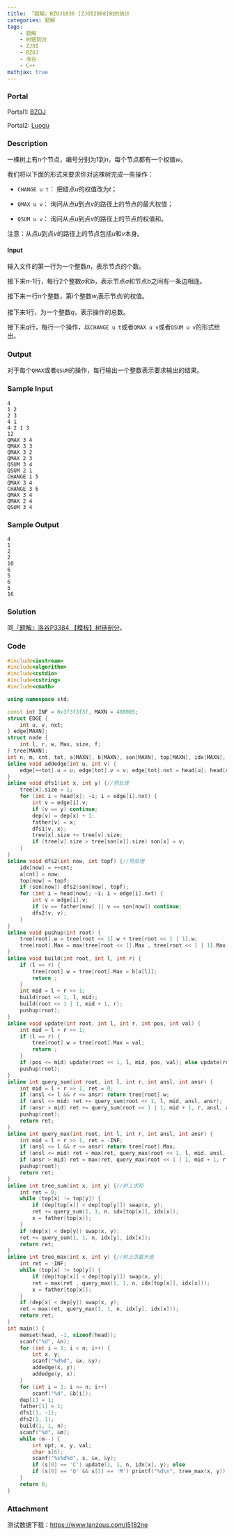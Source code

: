 ```yaml
---
title: 『题解』BZOJ1036 [ZJOI2008]树的统计
categories: 题解
tags:
    - 题解
    - 树链剖分
    - ZJOI
    - BZOJ
    - 洛谷
    - C++
mathjax: true
---
```


### Portal

Portal1: [BZOJ](https://www.lydsy.com/JudgeOnline/problem.php?id=1036)

Portal2: [Luogu](https://www.luogu.com.cn/problem/P2590)

<!-- more -->

### Description

一棵树上有$n$个节点，编号分别为$1$到$n$，每个节点都有一个权值$w$。

我们将以下面的形式来要求你对这棵树完成一些操作：

 + `CHANGE u t`： 把结点$u$的权值改为$t$；

 + `QMAX u v`： 询问从点$u$到点$v$的路径上的节点的最大权值；

 + `QSUM u v`： 询问从点$u$到点$v$的路径上的节点的权值和。

注意：从点$u$到点$v$的路径上的节点包括$u$和$v$本身。

#### Input

输入文件的第一行为一个整数$n$，表示节点的个数。

接下来$n – 1$行，每行$2$个整数$a$和$b$，表示节点$a$和节点$b$之间有一条边相连。

接下来一行$n$个整数，第i个整数$w_i$表示节点$i$的权值。

接下来$1$行，为一个整数$q$，表示操作的总数。

接下来$q$行，每行一个操作，以`CHANGE u t`或者`QMAX u v`或者`QSUM u v`的形式给出。

### Output

对于每个`QMAX`或者`QSUM`的操作，每行输出一个整数表示要求输出的结果。

### Sample Input

```
4
1 2
2 3
4 1
4 2 1 3
12
QMAX 3 4
QMAX 3 3
QMAX 3 2
QMAX 2 3
QSUM 3 4
QSUM 2 1
CHANGE 1 5
QMAX 3 4
CHANGE 3 6
QMAX 3 4
QMAX 2 4
QSUM 3 4
```

### Sample Output

```
4
1
2
2
10
6
5
6
5
16
```

### Solution

同[『题解』洛谷P3384 【模板】树链剖分](https://xiaohuang888.github.io/2019/07/15/%E3%80%8E%E9%A2%98%E8%A7%A3%E3%80%8F%E6%B4%9B%E8%B0%B7P3384%20%E3%80%90%E6%A8%A1%E6%9D%BF%E3%80%91%E6%A0%91%E9%93%BE%E5%89%96%E5%88%86)。

### Code

```cpp
#include<iostream>
#include<algorithm>
#include<cstdio>
#include<cstring>
#include<cmath>

using namespace std;

const int INF = 0x3f3f3f3f, MAXN = 400005;
struct EDGE {
    int u, v, nxt;
} edge[MAXN];
struct node {
    int l, r, w, Max, size, f;
} tree[MAXN];
int n, m, cnt, tot, a[MAXN], b[MAXN], son[MAXN], top[MAXN], idx[MAXN], dep[MAXN], head[MAXN], father[MAXN];
inline void addedge(int u, int v) {
    edge[++tot].u = u; edge[tot].v = v; edge[tot].nxt = head[u]; head[u] = tot;
}
inline void dfs1(int x, int y) {//预处理
    tree[x].size = 1;
    for (int i = head[x]; ~i; i = edge[i].nxt) {
        int v = edge[i].v;
        if (v == y) continue;
        dep[v] = dep[x] + 1;
        father[v] = x;
        dfs1(v, x);
        tree[x].size += tree[v].size;
        if (tree[v].size > tree[son[x]].size) son[x] = v;
    }
}
inline void dfs2(int now, int topf) {//预处理
    idx[now] = ++cnt;
    a[cnt] = now;
    top[now] = topf;
    if (son[now]) dfs2(son[now], topf);
    for (int i = head[now]; ~i; i = edge[i].nxt) {
        int v = edge[i].v;
        if (v == father[now] || v == son[now]) continue;
        dfs2(v, v);
    }
}
inline void pushup(int root) {
    tree[root].w = tree[root << 1].w + tree[root << 1 | 1].w;
    tree[root].Max = max(tree[root << 1].Max , tree[root << 1 | 1].Max);
}
inline void build(int root, int l, int r) {
    if (l == r) {
        tree[root].w = tree[root].Max = b[a[l]];
        return ;
    }
    int mid = l + r >> 1;
    build(root << 1, l, mid);
    build(root << 1 | 1, mid + 1, r);
    pushup(root);
}
inline void update(int root, int l, int r, int pos, int val) {
    int mid = l + r >> 1;
    if (l == r) {
        tree[root].w = tree[root].Max = val;
        return ;
    }
    if (pos <= mid) update(root << 1, l, mid, pos, val); else update(root << 1 | 1, mid + 1, r, pos, val);
    pushup(root);
}
inline int query_sum(int root, int l, int r, int ansl, int ansr) {
    int mid = l + r >> 1, ret = 0;
    if (ansl <= l && r <= ansr) return tree[root].w;
    if (ansl <= mid) ret += query_sum(root << 1, l, mid, ansl, ansr);
    if (ansr > mid) ret += query_sum(root << 1 | 1, mid + 1, r, ansl, ansr);
    pushup(root);
    return ret;
}
inline int query_max(int root, int l, int r, int ansl, int ansr) {
    int mid = l + r >> 1, ret = -INF;
    if (ansl <= l && r <= ansr) return tree[root].Max;
    if (ansl <= mid) ret = max(ret, query_max(root << 1, l, mid, ansl, ansr));
    if (ansr > mid) ret = max(ret, query_max(root << 1 | 1, mid + 1, r, ansl, ansr));
    pushup(root);
    return ret;
}
inline int tree_sum(int x, int y) {//树上求和
    int ret = 0;
    while (top[x] != top[y]) {
        if (dep[top[x]] < dep[top[y]]) swap(x, y);
        ret += query_sum(1, 1, n, idx[top[x]], idx[x]);
        x = father[top[x]];
    }
    if (dep[x] < dep[y]) swap(x, y);
    ret += query_sum(1, 1, n, idx[y], idx[x]);
    return ret;
}
inline int tree_max(int x, int y) {//树上求最大值
    int ret = -INF;
    while (top[x] != top[y]) {
        if (dep[top[x]] < dep[top[y]]) swap(x, y);
        ret = max(ret , query_max(1, 1, n, idx[top[x]], idx[x]));
        x = father[top[x]];
    }
    if (dep[x] < dep[y]) swap(x, y);
    ret = max(ret, query_max(1, 1, n, idx[y], idx[x]));
    return ret;
}
int main() {
    memset(head, -1, sizeof(head));
    scanf("%d", &n);
    for (int i = 1; i < n; i++) {
        int x, y;
        scanf("%d%d", &x, &y);
        addedge(x, y);
        addedge(y, x);
    }
    for (int i = 1; i <= n; i++)
        scanf("%d", &b[i]);
    dep[1] = 1;
    father[1] = 1;
    dfs1(1, -1);
    dfs2(1, 1);
    build(1, 1, n);
    scanf("%d", &m);
    while (m--) {
        int opt, x, y, val;
        char s[6];
        scanf("%s%d%d", s, &x, &y);
        if (s[0] == 'C') update(1, 1, n, idx[x], y); else
        if (s[0] == 'Q' && s[1] == 'M') printf("%d\n", tree_max(x, y)); else printf("%d\n", tree_sum(x, y));
    }
    return 0;
}
```

### Attachment

测试数据下载：https://www.lanzous.com/i5182ne